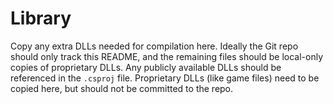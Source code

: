 # Library

Copy any extra DLLs needed for compilation here.  Ideally the Git repo should only track this README, and the remaining files should be local-only copies of proprietary DLLs.  Any publicly available DLLs should be referenced in the `.csproj` file.  Proprietary DLLs (like game files) need to be copied here, but should not be committed to the repo.
